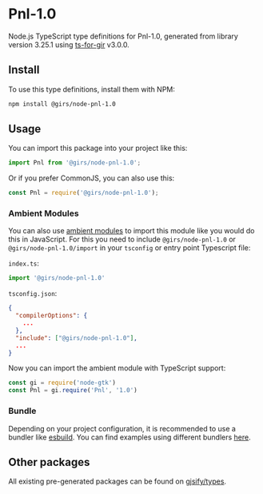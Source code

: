 
# Pnl-1.0

Node.js TypeScript type definitions for Pnl-1.0, generated from library version 3.25.1 using [ts-for-gir](https://github.com/gjsify/ts-for-gir) v3.0.0.


## Install

To use this type definitions, install them with NPM:
```bash
npm install @girs/node-pnl-1.0
```

## Usage

You can import this package into your project like this:
```ts
import Pnl from '@girs/node-pnl-1.0';
```

Or if you prefer CommonJS, you can also use this:
```ts
const Pnl = require('@girs/node-pnl-1.0');
```

### Ambient Modules

You can also use [ambient modules](https://github.com/gjsify/ts-for-gir/tree/main/packages/cli#ambient-modules) to import this module like you would do this in JavaScript.
For this you need to include `@girs/node-pnl-1.0` or `@girs/node-pnl-1.0/import` in your `tsconfig` or entry point Typescript file:

`index.ts`:
```ts
import '@girs/node-pnl-1.0'
```

`tsconfig.json`:
```json
{
  "compilerOptions": {
    ...
  },
  "include": ["@girs/node-pnl-1.0"],
  ...
}
```

Now you can import the ambient module with TypeScript support: 

```ts
const gi = require('node-gtk')
const Pnl = gi.require('Pnl', '1.0')
```


### Bundle

Depending on your project configuration, it is recommended to use a bundler like [esbuild](https://esbuild.github.io/). You can find examples using different bundlers [here](https://github.com/gjsify/ts-for-gir/tree/main/examples).

## Other packages

All existing pre-generated packages can be found on [gjsify/types](https://github.com/gjsify/types).

